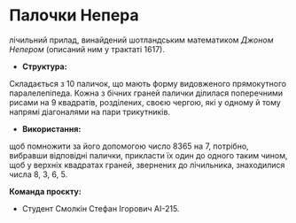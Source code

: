 # Палочки Непера
лічильний прилад, винайдений шотландським математиком *Джоном Непером* (описаний ним у трактаті 1617).

+ **Структура:**

Складається з 10 паличок, що мають форму видовженого прямокутного паралелепіпеда. 
Кожна з бічних граней палички ділилася поперечними рисами на 9 квадратів, розділених, своєю чергою, які у одному й тому напрямі діагоналями на пари трикутників.

+ **Використання:**

щоб помножити за його допомогою число 8365 на 7, потрібно, вибравши відповідні палички, 
прикласти їх один до одного таким чином, щоб у верхніх квадратах граней, звернених до лічильника, знаходилися числа 8, 3, 6, 5.

**Команда проєкту:**
+ Студент Смолкін Стефан Ігорович АІ-215.

